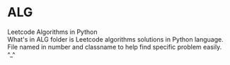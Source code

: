 # ALG
Leetcode Algorithms in Python <br/>
What's in ALG folder is Leetcode algorithms solutions in Python language.<br/>
File named in number and classname to help find specific problem easily.<br/>
^_^
